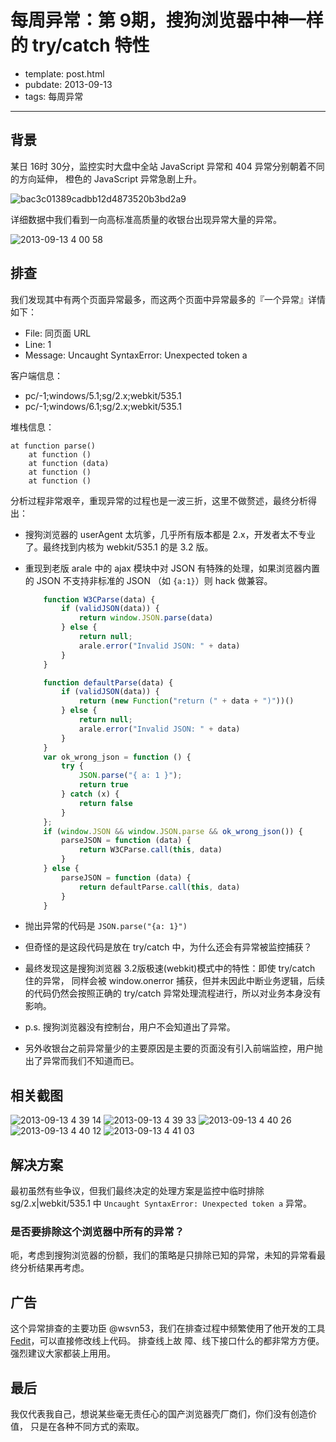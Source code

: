 
# 每周异常：第 9期，搜狗浏览器中神一样的 try/catch 特性

- template: post.html
- pubdate: 2013-09-13
- tags: 每周异常

----

## 背景

某日 16时 30分，监控实时大盘中全站 JavaScript 异常和 404 异常分别朝着不同的方向延伸，
橙色的 JavaScript 异常急剧上升。

![bac3c01389cadbb12d4873520b3bd2a9](https://f.cloud.github.com/assets/143572/1136611/435cbfac-1c48-11e3-8856-8fc7ef13ce5a.png)

详细数据中我们看到一向高标准高质量的收银台出现异常大量的异常。

![2013-09-13 4 00 58](https://f.cloud.github.com/assets/143572/1136701/ae74db38-1c4a-11e3-9d2d-1101c0b61a79.png)

## 排查

我们发现其中有两个页面异常最多，而这两个页面中异常最多的『一个异常』详情如下：

* File: 同页面 URL
* Line: 1
* Message: Uncaught SyntaxError: Unexpected token a

客户端信息：

* pc/-1;windows/5.1;sg/2.x;webkit/535.1
* pc/-1;windows/6.1;sg/2.x;webkit/535.1

堆栈信息：

```
at function parse()
    at function ()
    at function (data)
    at function ()
    at function ()
```

分析过程非常艰辛，重现异常的过程也是一波三折，这里不做赘述，最终分析得出：

* 搜狗浏览器的 userAgent 太坑爹，几乎所有版本都是 2.x，开发者太不专业了。最终找到内核为 webkit/535.1 的是 3.2 版。
* 重现到老版 arale 中的 ajax 模块中对 JSON 有特殊的处理，如果浏览器内置的 JSON 不支持非标准的 JSON （如 `{a:1}`）则 hack 做兼容。

    ```js
        function W3CParse(data) {
            if (validJSON(data)) {
                return window.JSON.parse(data)
            } else {
                return null;
                arale.error("Invalid JSON: " + data)
            }
        }

        function defaultParse(data) {
            if (validJSON(data)) {
                return (new Function("return (" + data + ")"))()
            } else {
                return null;
                arale.error("Invalid JSON: " + data)
            }
        }
        var ok_wrong_json = function () {
            try {
                JSON.parse("{ a: 1 }");
                return true
            } catch (x) {
                return false
            }
        };
        if (window.JSON && window.JSON.parse && ok_wrong_json()) {
            parseJSON = function (data) {
                return W3CParse.call(this, data)
            }
        } else {
            parseJSON = function (data) {
                return defaultParse.call(this, data)
            }
        }
    ```
* 抛出异常的代码是 `JSON.parse("{a: 1}")`
* 但奇怪的是这段代码是放在 try/catch 中，为什么还会有异常被监控捕获？
* 最终发现这是搜狗浏览器 3.2版极速(webkit)模式中的特性：即使 try/catch 住的异常，
  同样会被 window.onerror 捕获，但并未因此中断业务逻辑，后续的代码仍然会按照正确的
  try/catch 异常处理流程进行，所以对业务本身没有影响。
* p.s. 搜狗浏览器没有控制台，用户不会知道出了异常。
* 另外收银台之前异常量少的主要原因是主要的页面没有引入前端监控，用户抛出了异常而我们不知道而已。

## 相关截图

![2013-09-13 4 39 14](https://f.cloud.github.com/assets/143572/1136977/316cd2d8-1c51-11e3-9f7e-4bbebec06108.png)
![2013-09-13 4 39 33](https://f.cloud.github.com/assets/143572/1136980/32da28aa-1c51-11e3-8dc4-5773fc84f885.png)
![2013-09-13 4 40 26](https://f.cloud.github.com/assets/143572/1136981/331bb9f0-1c51-11e3-93bf-8cd2dcdf5d7f.png)
![2013-09-13 4 40 12](https://f.cloud.github.com/assets/143572/1136982/331f90c0-1c51-11e3-8d08-8d61c08512dc.png)
![2013-09-13 4 41 03](https://f.cloud.github.com/assets/143572/1136983/332ad480-1c51-11e3-991f-b4b0db932f69.png)

## 解决方案

最初虽然有些争议，但我们最终决定的处理方案是监控中临时排除 sg/2.x|webkit/535.1 中
`Uncaught SyntaxError: Unexpected token a` 异常。

### 是否要排除这个浏览器中所有的异常？

呃，考虑到搜狗浏览器的份额，我们的策略是只排除已知的异常，未知的异常看最终分析结果再考虑。

## 广告

这个异常排查的主要功臣 @wsvn53，我们在排查过程中频繁使用了他开发的工具
[Fedit](https://github.com/wsvn53/fedit)，可以直接修改线上代码。
排查线上故 障、线下接⼝什么的都非常⽅方便。强烈建议⼤家都装上⽤用。

## 最后

我仅代表我自己，想说某些毫无责任心的国产浏览器壳厂商们，你们没有创造价值，
只是在各种不同方式的索取。
